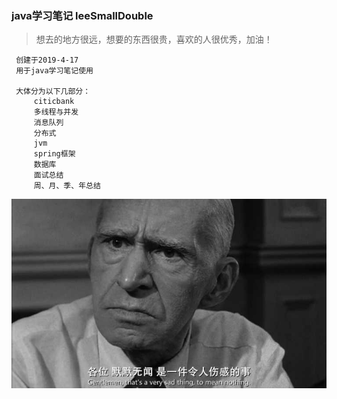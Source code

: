 ### java学习笔记 leeSmallDouble

> 想去的地方很远，想要的东西很贵，喜欢的人很优秀，加油！

     创建于2019-4-17
     用于java学习笔记使用
     
     大体分为以下几部分：
         citicbank
         多线程与并发
         消息队列
         分布式
         jvm
         spring框架
         数据库
         面试总结
         周、月、季、年总结



![ad](3.jpeg)

         
 

    


 
